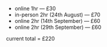 - online 1hr — £30
- in-person 2hr (24th August) — £70
- online 2hr (14th September) — £60
- online 2hr (29th September) — £60

current total = £220